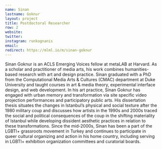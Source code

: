 ```yaml
---
name: Sinan
lastname: Goknur
layout: project
title: Postdoctoral Researcher
row: 2
website:
twitter:
instagram: runkognanis
email:
redirect: https://mlml.io/m/sinan-goknur
---
```


Sinan Goknur is an ACLS Emerging Voices fellow at metaLAB at Harvard. As a scholar and practitioner of media arts, his work combines humanities-based research with art and design practice.  Sinan graduated with a PhD from the Computational Media Arts & Cultures (CMAC) department at Duke University and taught courses in art & media theory, experimental interface design, and web development. In his art practice, Sinan Goknur has engaged with urban memory and transformation via site specific video projection performances and participatory public arts. His dissertation thesis situates the changes in Istanbul’s physical and social texture after the 1980 military coup and discusses how artists in the 1990s and 2000s traced the social and political consequences of the coup in the shifting materiality of Istanbul while developing dissident aesthetic practices in relation to these transformations. Since the mid-2000s, Sinan has been a part of the LGBTI+ grassroots movement in Turkey and continues to participate in queer cultural organizing and action in his home country, including serving in LGBTI+ exhibition organization committees and curatorial boards. 

